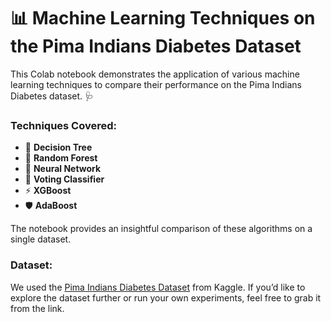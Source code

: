 # 📊 Machine Learning Techniques on the Pima Indians Diabetes Dataset
This Colab notebook demonstrates the application of various machine learning techniques to compare their performance on the Pima Indians Diabetes dataset. 🩺

### Techniques Covered:
- 🌲 **Decision Tree**
- 🌳 **Random Forest**
- 🤖 **Neural Network**
- 🔄 **Voting Classifier**
- ⚡ **XGBoost**
- 🛡️ **AdaBoost**

The notebook provides an insightful comparison of these algorithms on a single dataset.

### Dataset:
We used the [Pima Indians Diabetes Dataset](https://www.kaggle.com/datasets/uciml/pima-indians-diabetes-database) from Kaggle. If you’d like to explore the dataset further or run your own experiments, feel free to grab it from the link.
